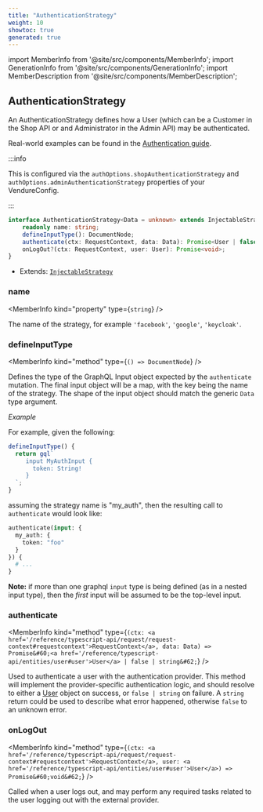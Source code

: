 ```yaml
---
title: "AuthenticationStrategy"
weight: 10
showtoc: true
generated: true
---
```

<!-- This file was generated from the Vendure source. Do not modify. Instead, re-run the "docs:build" script -->
import MemberInfo from '@site/src/components/MemberInfo';
import GenerationInfo from '@site/src/components/GenerationInfo';
import MemberDescription from '@site/src/components/MemberDescription';


## AuthenticationStrategy

<GenerationInfo sourceFile="packages/core/src/config/auth/authentication-strategy.ts" sourceLine="23" packageName="@vendure/core" />

An AuthenticationStrategy defines how a User (which can be a Customer in the Shop API or
and Administrator in the Admin API) may be authenticated.

Real-world examples can be found in the [Authentication guide](/guides/core-concepts/auth/).

:::info

This is configured via the `authOptions.shopAuthenticationStrategy` and `authOptions.adminAuthenticationStrategy`
properties of your VendureConfig.

:::

```ts title="Signature"
interface AuthenticationStrategy<Data = unknown> extends InjectableStrategy {
    readonly name: string;
    defineInputType(): DocumentNode;
    authenticate(ctx: RequestContext, data: Data): Promise<User | false | string>;
    onLogOut?(ctx: RequestContext, user: User): Promise<void>;
}
```
* Extends: <code><a href='/reference/typescript-api/common/injectable-strategy#injectablestrategy'>InjectableStrategy</a></code>



<div className="members-wrapper">

### name

<MemberInfo kind="property" type={`string`}   />

The name of the strategy, for example `'facebook'`, `'google'`, `'keycloak'`.
### defineInputType

<MemberInfo kind="method" type={`() => DocumentNode`}   />

Defines the type of the GraphQL Input object expected by the `authenticate`
mutation. The final input object will be a map, with the key being the name
of the strategy. The shape of the input object should match the generic `Data`
type argument.

*Example*

For example, given the following:

```ts
defineInputType() {
  return gql`
     input MyAuthInput {
       token: String!
     }
  `;
}
```

assuming the strategy name is "my_auth", then the resulting call to `authenticate`
would look like:

```GraphQL
authenticate(input: {
  my_auth: {
    token: "foo"
  }
}) {
  # ...
}
```

**Note:** if more than one graphql `input` type is being defined (as in a nested input type), then
the _first_ input will be assumed to be the top-level input.
### authenticate

<MemberInfo kind="method" type={`(ctx: <a href='/reference/typescript-api/request/request-context#requestcontext'>RequestContext</a>, data: Data) => Promise&#60;<a href='/reference/typescript-api/entities/user#user'>User</a> | false | string&#62;`}   />

Used to authenticate a user with the authentication provider. This method
will implement the provider-specific authentication logic, and should resolve to either a
<a href='/reference/typescript-api/entities/user#user'>User</a> object on success, or `false | string` on failure.
A `string` return could be used to describe what error happened, otherwise `false` to an unknown error.
### onLogOut

<MemberInfo kind="method" type={`(ctx: <a href='/reference/typescript-api/request/request-context#requestcontext'>RequestContext</a>, user: <a href='/reference/typescript-api/entities/user#user'>User</a>) => Promise&#60;void&#62;`}   />

Called when a user logs out, and may perform any required tasks
related to the user logging out with the external provider.


</div>
